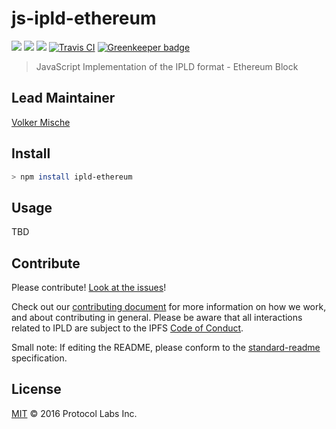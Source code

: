 # js-ipld-ethereum

[![](https://img.shields.io/badge/made%20by-Protocol%20Labs-blue.svg?style=flat-square)](http://ipn.io)
[![](https://img.shields.io/badge/project-IPLD-blue.svg?style=flat-square)](http://github.com/ipld/ipld)
[![](https://img.shields.io/badge/freenode-%23ipfs-blue.svg?style=flat-square)](http://webchat.freenode.net/?channels=%23ipfs)
[![Travis CI](https://flat.badgen.net/travis/ipld/js-ipld-ethereum)](https://travis-ci.com/ipld/js-ipld-ethereum)
[![Greenkeeper badge](https://badges.greenkeeper.io/ipld/js-ipld-ethereum.svg)](https://greenkeeper.io/)

> JavaScript Implementation of the IPLD format - Ethereum Block

## Lead Maintainer

[Volker Mische](https://github.com/vmx)

## Install

```sh
> npm install ipld-ethereum
```

## Usage

TBD

## Contribute

Please contribute! [Look at the issues](https://github.com/ipld/js-ipld-eth-star/issues)!

Check out our [contributing document](https://github.com/ipld/ipld/blob/master/contributing.md) for more information on how we work, and about contributing in general. Please be aware that all interactions related to IPLD are subject to the IPFS [Code of Conduct](https://github.com/ipfs/community/blob/master/code-of-conduct.md).

Small note: If editing the README, please conform to the [standard-readme](https://github.com/RichardLitt/standard-readme) specification.

## License

[MIT](LICENSE) © 2016 Protocol Labs Inc.
